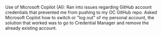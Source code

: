 Use of Microsoft Copilot (AI):
Ran into issues regarding GitHub account credentials that prevented me from pushing to my OC GitHub repo.
Asked Microsoft Copilot how to switch or "log out" of my personal account, the solution that worked was to go to Credential Manager and remove the already existing account. 
